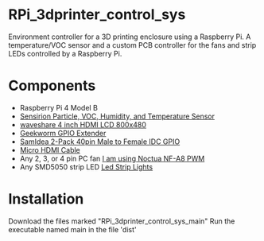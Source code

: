 # RPi_3dprinter_control_sys
Environment controller for a 3D printing enclosure using a Raspberry Pi.
A temperature/VOC sensor and a custom PCB controller for the fans and strip LEDs controlled by a Raspberry Pi.

# Components
  - Raspberry Pi 4 Model B  
  - [Sensirion Particle, VOC, Humidity, and Temperature Sensor](https://www.sparkfun.com/products/23715)  
  - [waveshare 4 inch HDMI LCD 800x480](https://www.amazon.com/gp/product/B07P5H2315/)  
  - [Geekworm GPIO Extender](https://www.amazon.com/gp/product/B0BDF48FWM/)  
  - [SamIdea 2-Pack 40pin Male to Female IDC GPIO](https://www.amazon.com/gp/product/B07CGM83QL/)  
  - [Micro HDMI Cable](https://www.sparkfun.com/products/15796)  
  - Any 2, 3, or 4 pin PC fan [I am using Noctua NF-A8 PWM](https://noctua.at/en/nf-a8-pwm)  
  - Any SMD5050 strip LED [Led Strip Lights](https://www.amazon.com/gp/product/B08JSQVBDQ/)

# Installation

Download the files marked "RPi_3dprinter_control_sys_main"
Run the executable named main in the file 'dist'
